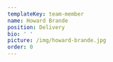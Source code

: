 ```yaml
---
templateKey: team-member
name: Howard Brande
position: Delivery
bio: ' '
picture: /img/howard-brande.jpg
order: 0
---
```



